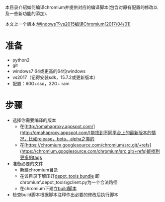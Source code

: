 本目录介绍如何编译chromium并提供对应的编译脚本(包含对原有配置的修改以及一些新功能的添加).

本文上一个版本:[Windows下vs2015编译Chromium[2017/04/01]](https://blog.csdn.net/baihacker/article/details/68948978)

准备
===
* python2
* git
* windows7 64或更高的64位windows
* vs2017（记得安装sdk，15.7.2或更新版本）
* 配置：60G+ssd，32G+ ram

步骤
===
 * 选择你需要编译的版本
   * 在[http://omahaproxy.appspot.com/](http://omahaproxy.appspot.com/)能找到不同平台上的最新版本的情况，比如release，beta，alpha之类的
   * 在[https://chromium.googlesource.com/chromium/src.git/+refs](https://chromium.googlesource.com/chromium/src.git/+refs)能找到更多的tags
 * 准备必要的文件
   * 新建chromium目录
   * 在该目录下解压好[depot_tools bundle](https://storage.googleapis.com/chrome-infra/depot_tools.zip) 即chromium\depot_tools\gclient.py为一个合法路径
   * 在chromium下建立[build脚本](https://github.com/baihacker/main/blob/master/chromium/build_66.0.3359.181.bat)
 * 检查build脚本根据脚本注释作出必要的修改后执行脚本
